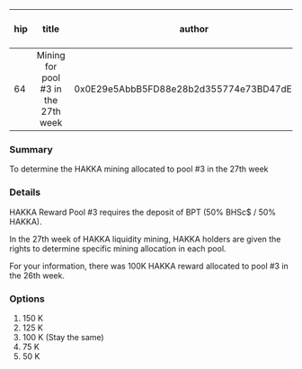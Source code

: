 | hip | title | author | created | duration | Snapshot Block Number |
|----------|:----------:|:----------:|:----------:|:----------:|:----------:|
| 64 | Mining for pool #3 in the 27th week | 0x0E29e5AbbB5FD88e28b2d355774e73BD47dE3bcd | 2021-03-02 13:00 | 1 | 11957793 |


### Summary
To determine the HAKKA mining allocated to pool #3 in the 27th week

### Details

HAKKA Reward Pool #3 requires the deposit of BPT (50% BHSc$ / 50% HAKKA).

In the 27th week of HAKKA liquidity mining, HAKKA holders are given the rights to determine specific mining allocation in each pool.

For your information, there was 100K HAKKA reward allocated to pool #3 in the 26th week.

### Options
1. 150 K
2. 125 K
3. 100 K (Stay the same) 
4. 75 K
5. 50 K
